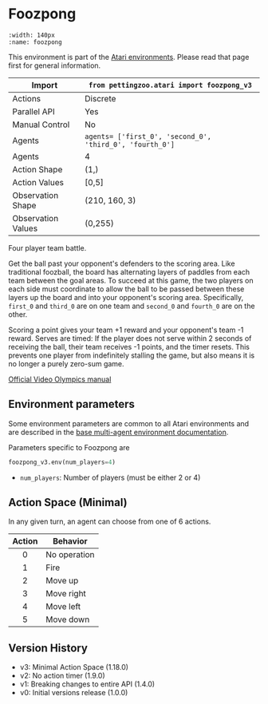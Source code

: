 
# Foozpong

```{figure} ../_static/videos/multi-agent-environments/foozpong.gif
:width: 140px
:name: foozpong
```

This environment is part of the <a href='..'>Atari environments</a>. Please read that page first for general information.

| Import               | `from pettingzoo.atari import foozpong_v3`               |
|----------------------|----------------------------------------------------------|
| Actions              | Discrete                                                 |
| Parallel API         | Yes                                                      |
| Manual Control       | No                                                       |
| Agents               | `agents= ['first_0', 'second_0', 'third_0', 'fourth_0']` |
| Agents               | 4                                                        |
| Action Shape         | (1,)                                                     |
| Action Values        | [0,5]                                                    |
| Observation Shape    | (210, 160, 3)                                            |
| Observation Values   | (0,255)                                                  |
Four player team battle.

Get the ball past your opponent's defenders to the scoring area. Like traditional foozball, the board has alternating layers of paddles from each team between the goal areas. To succeed at this game, the two players on each side must coordinate to allow the ball to be passed between these layers up the board and into your opponent's scoring area. Specifically, `first_0` and `third_0` are on one team and `second_0` and `fourth_0` are on the other.

Scoring a point gives your team +1 reward and your opponent's team -1 reward. Serves are timed: If the player does not serve within 2 seconds of receiving the ball, their team receives -1 points, and the timer resets. This prevents one player from indefinitely stalling the game, but also means it is no longer a purely zero-sum game.

[Official Video Olympics manual](https://atariage.com/manual_html_page.php?SoftwareLabelID=587)

## Environment parameters

Some environment parameters are common to all Atari environments and are described in the [base multi-agent environment documentation](../multi-agent-environments).

Parameters specific to Foozpong are

``` python
foozpong_v3.env(num_players=4)
```

* `num_players`:  Number of players (must be either 2 or 4)

## Action Space (Minimal)

In any given turn, an agent can choose from one of 6 actions.

| Action | Behavior     |
|:------:|--------------|
|   0    | No operation |
|   1    | Fire         |
|   2    | Move up      |
|   3    | Move right   |
|   4    | Move left    |
|   5    | Move down    |

## Version History

* v3: Minimal Action Space (1.18.0)
* v2: No action timer (1.9.0)
* v1: Breaking changes to entire API (1.4.0)
* v0: Initial versions release (1.0.0)
